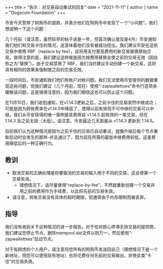
+++
title = "告示：对交易自动重试的回复"
date = "2021-11-11"
[ author ]
  name = "Dogecoin Foundation"
+++

币安今天暂停了狗狗币的提款，并表示他们在狗狗币中发现了一个“小问题”。我们想说明一下这个问题：

几个月前（请注意，虽然较早的帖子说是一年，但首次确认提及是4月）币安通知我们他们有交易卡住的情况，这意味着他们没有被成功挖出。我们建议币安在这些交易中使用 RBF（replace by fee），这将用支付更高费用的新交易替换原始交易。值得注意的是，我们建议这样做是因为按费用替换会使之前的交易无效（因此称之为“替换”）。由于交易禁用了 RBF，我们当时建议手动创建一个新交易，这将具有相同的效果来强制使之前的交易无效。

一段时间后，币安通知我们他们有帐户对帐问题。我们无法使用币安提供的数据重现这些问题，但我们建议（几个月前，现在）使用“-zapwallettxes”命令行选项来缓解该问题。这是值得注意的，因为我们相信这也可以防止这个问题。

在11月10日，我们收到通知，在v1.14.5更新之后，之前卡住的交易突然中继成功；可能是因为转账费率在v1.14.5中降低了，使得以前有效但不可中继的交易可以中继。我们从币安获得的唯一案例是其费用自 v1.14.5 起有效的一笔交易，但在 1.14.3 及之前无效（太低）。请注意，币安最近几天直接从 v1.14.3 更新到 1.14.5。

目前我们认为这种情况是因为之前卡住的交易已自动重试，就像升级后每个节点重新启动时会发生的那样-并且通过了，因为现在所需的最低中继费用较低。这是费用降低后的一种正确行为。

## 教训

* 取消交易的正确处理是将要取消的交易的输入用于不同的交易，这会使第一个交易失效。
  * 理想情况下，请尽量使用“replace-by-fee”，不然就重新创建一个交易并用之前的费用作为手续费，以此将先前的交易失效。
* 请注意，转账交易没有具体的超时期限，但通常由于内存限制而被丢弃。

## 指导

我们没有收到关于这种情况的进一步报告。对于任何担心停滞无效交易的提供商，我们建议您停止节点，删除mempool.dat文件以防万一，然后使用“-zapwallettxes”启动节点。

对于有顾虑的个人用户，请注意将您所有的狗狗币发送回自己（理想情况下是一个新地址，但您可以使用现有地址）也将花费任何先前的交易输出，并使此类“卡住”的交易失效。

